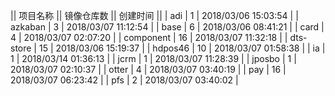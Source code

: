 || 项目名称 || 镜像仓库数 || 创建时间 ||
| adi | 1 | 2018/03/06 15:03:54 | 
| azkaban | 3 | 2018/03/07 11:12:54 | 
| base | 6 | 2018/03/06 08:41:21 | 
| card | 4 | 2018/03/07 02:07:20 | 
| component | 16 | 2018/03/07 11:32:18 | 
| dts-store | 15 | 2018/03/06 15:19:37 | 
| hdpos46 | 10 | 2018/03/07 01:58:38 | 
| ia | 1 | 2018/03/14 01:36:13 | 
| jcrm | 1 | 2018/03/07 11:28:39 | 
| jposbo | 1 | 2018/03/07 02:10:37 | 
| otter | 4 | 2018/03/07 03:40:19 | 
| pay | 16 | 2018/03/07 06:23:42 | 
| pfs | 2 | 2018/03/07 03:40:02 | 
